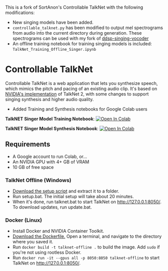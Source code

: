 This is a fork of SortAnon's Controllable TalkNet with the following modifications:
* New singing models have been added.
* `controllable_talknet.py` has been modified to output mel spectrograms from
  audio into the current directory during generation. These spectrograms can be
  used with my fork of
  [ddsp-singing-vocoder](https://github.com/effusiveperiscope/ddsp-singing-vocoders)
* An offline training notebook for training singing models is included: `TalkNet_Training_Offline_Singer.ipynb`
# Controllable TalkNet 
Controllable TalkNet is a web application that lets you synthesize speech, 
which mimics the pitch and pacing of an existing audio clip. It's based on [NVIDIA's implementation](https://github.com/NVIDIA/NeMo)
of TalkNet 2, with some changes to support singing synthesis and higher audio quality.

* Added Training and Synthesis notebooks for Google Colab users

 **TalkNET Singer Model Training Notebook**: <a href="https://colab.research.google.com/github/justinjohn0306/ControllableTalkNet-Singer/blob/main/TalkNet_Training_(Singer).ipynb" target="_parent"><img src="https://colab.research.google.com/assets/colab-badge.svg" alt="Open In Colab"/></a>
 
  **TalkNET Singer Model Synthesis Notebook**: <a href="https://colab.research.google.com/github/justinjohn0306/ControllableTalkNet-Singer/blob/main/Controllable_TalkNet_(Singer).ipynb" target="_parent"><img src="https://colab.research.google.com/assets/colab-badge.svg" alt="Open In Colab"/></a>
 
 

## Requirements
* A Google account to run Colab, or...
* An NVIDIA GPU with 4+ GB of VRAM
* 10 GB of free space


### TalkNet Offline (Windows)
* [Download the setup script](https://github.com/SortAnon/ControllableTalkNet/releases/latest/download/TalkNetOffline.zip)
and extract it to a folder.
* Run setup.bat. The initial setup will take about 20 minutes.
* When it's done, run talknet.bat to start TalkNet on http://127.0.0.1:8050/. To download updates, run update.bat.

### Docker (Linux)
* Install Docker and NVIDIA Container Toolkit.
* [Download the Dockerfile.](https://raw.githubusercontent.com/SortAnon/ControllableTalkNet/main/Dockerfile)
Open a terminal, and navigate to the directory where you saved it.
* Run ```docker build -t talknet-offline .``` to build the image. Add ```sudo``` if you're not using rootless Docker.
* Run ```docker run -it --gpus all -p 8050:8050 talknet-offline``` to start TalkNet on http://127.0.0.1:8050/.
